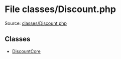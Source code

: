 File classes/Discount.php
=========

Source: [classes/Discount.php](https://github.com/PrestaShop/PrestaShop/blob/1.6.0.12/classes/Discount.php)


Classes
-------

* [DiscountCore](class.DiscountCore.md)

